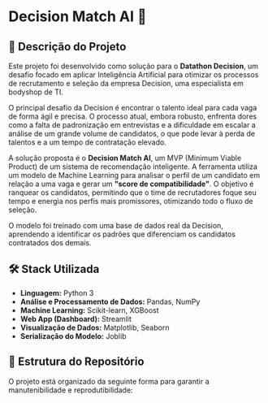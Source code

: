 # Decision Match AI 🤖

## 📝 Descrição do Projeto

Este projeto foi desenvolvido como solução para o **Datathon Decision**, um desafio focado em aplicar Inteligência Artificial para otimizar os processos de recrutamento e seleção da empresa Decision, uma especialista em bodyshop de TI.

O principal desafio da Decision é encontrar o talento ideal para cada vaga de forma ágil e precisa. O processo atual, embora robusto, enfrenta dores como a falta de padronização em entrevistas e a dificuldade em escalar a análise de um grande volume de candidatos, o que pode levar à perda de talentos e a um tempo de contratação elevado.

A solução proposta é o **Decision Match AI**, um MVP (Minimum Viable Product) de um sistema de recomendação inteligente. A ferramenta utiliza um modelo de Machine Learning para analisar o perfil de um candidato em relação a uma vaga e gerar um **"score de compatibilidade"**. O objetivo é ranquear os candidatos, permitindo que o time de recrutadores foque seu tempo e energia nos perfis mais promissores, otimizando todo o fluxo de seleção.

O modelo foi treinado com uma base de dados real da Decision, aprendendo a identificar os padrões que diferenciam os candidatos contratados dos demais.

## 🛠️ Stack Utilizada

* **Linguagem:** Python 3
* **Análise e Processamento de Dados:** Pandas, NumPy
* **Machine Learning:** Scikit-learn, XGBoost
* **Web App (Dashboard):** Streamlit
* **Visualização de Dados:** Matplotlib, Seaborn
* **Serialização do Modelo:** Joblib

## 📂 Estrutura do Repositório

O projeto está organizado da seguinte forma para garantir a manutenibilidade e reprodutibilidade:
